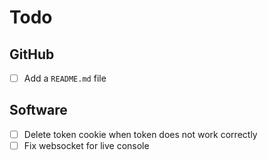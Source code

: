 # Todo

## GitHub

- [ ] Add a `README.md` file

## Software 

- [ ] Delete token cookie when token does not work correctly
- [ ] Fix websocket for live console
